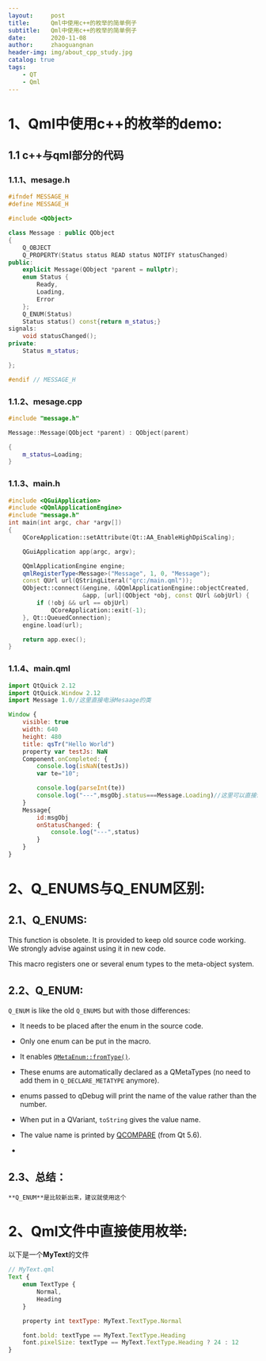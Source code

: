 ```yaml
---
layout:     post
title:      Qml中使用c++的枚举的简单例子
subtitle:   Qml中使用c++的枚举的简单例子
date:       2020-11-08
author:     zhaoguangnan
header-img: img/about_cpp_study.jpg
catalog: true
tags:
    - QT
    - Qml
---
```


# 1、Qml中使用c++的枚举的demo:

## 1.1 c++与qml部分的代码

### 1.1.1、mesage.h

```c++
#ifndef MESSAGE_H
#define MESSAGE_H

#include <QObject>

class Message : public QObject
{
    Q_OBJECT
    Q_PROPERTY(Status status READ status NOTIFY statusChanged)
public:
    explicit Message(QObject *parent = nullptr);
    enum Status {
        Ready,
        Loading,
        Error
    };
    Q_ENUM(Status)
    Status status() const{return m_status;}
signals:
    void statusChanged();
private:
    Status m_status;

};

#endif // MESSAGE_H

```

### 1.1.2、mesage.cpp
```c++
#include "message.h"

Message::Message(QObject *parent) : QObject(parent)

{
    m_status=Loading;
}

```
### 1.1.3、main.h

```c++
#include <QGuiApplication>
#include <QQmlApplicationEngine>
#include "message.h"
int main(int argc, char *argv[])
{
    QCoreApplication::setAttribute(Qt::AA_EnableHighDpiScaling);

    QGuiApplication app(argc, argv);

    QQmlApplicationEngine engine;
    qmlRegisterType<Message>("Message", 1, 0, "Message");
    const QUrl url(QStringLiteral("qrc:/main.qml"));
    QObject::connect(&engine, &QQmlApplicationEngine::objectCreated,
                     &app, [url](QObject *obj, const QUrl &objUrl) {
        if (!obj && url == objUrl)
            QCoreApplication::exit(-1);
    }, Qt::QueuedConnection);
    engine.load(url);

    return app.exec();
}


```

### 1.1.4、main.qml

```javascript
import QtQuick 2.12
import QtQuick.Window 2.12
import Message 1.0//这里直接电泳Mesaage的类

Window {
    visible: true
    width: 640
    height: 480
    title: qsTr("Hello World")
    property var testJs: NaN
    Component.onCompleted: {
        console.log(isNaN(testJs))
        var te="10";

        console.log(parseInt(te))
        console.log("---",msgObj.status===Message.Loading)//这里可以直接调用Message里面的枚举值
    }
    Message{
        id:msgObj
        onStatusChanged: {
            console.log("---",status)
        }
    }
}

```

# 2、Q_ENUMS与Q_ENUM区别:

##  2.1、Q_ENUMS:


This function is obsolete. It is provided to keep old source code working. We strongly advise against using it in new code.

This macro registers one or several enum types to the meta-object system.

## 2.2、Q_ENUM:

`Q_ENUM` is like the old `Q_ENUMS` but with those differences:

- It needs to be placed after the enum in the source code.

- Only one enum can be put in the macro.

- It enables [`QMetaEnum::fromType()`](https://doc.qt.io/qt-5/qmetaenum.html#fromType).

- These enums are automatically declared as a QMetaTypes (no need to add them in `Q_DECLARE_METATYPE` anymore).

- enums passed to qDebug will print the name of the value rather than the number.

- When put in a QVariant, `toString` gives the value name.

- The value name is printed by [QCOMPARE](https://doc.qt.io/qt-5/qtest.html#QCOMPARE) (from Qt 5.6).
- 
## 2.3、总结：

 	**Q_ENUM**是比较新出来，建议就使用这个

# 2、Qml文件中直接使用枚举:

以下是一个**MyText**的文件

```javascript
// MyText.qml
Text {
    enum TextType {
        Normal,
        Heading
    }

    property int textType: MyText.TextType.Normal

    font.bold: textType == MyText.TextType.Heading
    font.pixelSize: textType == MyText.TextType.Heading ? 24 : 12
}
```